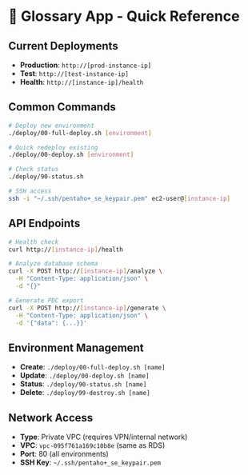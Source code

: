 # 🚀 Glossary App - Quick Reference

## Current Deployments
- **Production**: `http://[prod-instance-ip]` 
- **Test**: `http://[test-instance-ip]`
- **Health**: `http://[instance-ip]/health`

## Common Commands
```bash
# Deploy new environment
./deploy/00-full-deploy.sh [environment]

# Quick redeploy existing
./deploy/00-deploy.sh [environment]  

# Check status
./deploy/90-status.sh

# SSH access
ssh -i "~/.ssh/pentaho+_se_keypair.pem" ec2-user@[instance-ip]
```

## API Endpoints
```bash
# Health check
curl http://[instance-ip]/health

# Analyze database schema
curl -X POST http://[instance-ip]/analyze \
  -H "Content-Type: application/json" \
  -d "{}"

# Generate PDC export
curl -X POST http://[instance-ip]/generate \
  -H "Content-Type: application/json" \
  -d '{"data": {...}}'
```

## Environment Management
- **Create**: `./deploy/00-full-deploy.sh [name]`
- **Update**: `./deploy/00-deploy.sh [name]`
- **Status**: `./deploy/90-status.sh [name]`
- **Delete**: `./deploy/99-destroy.sh [name]`

## Network Access
- **Type**: Private VPC (requires VPN/internal network)
- **VPC**: `vpc-095f761a169c10b8e` (same as RDS)
- **Port**: 80 (all environments)
- **SSH Key**: `~/.ssh/pentaho+_se_keypair.pem`
